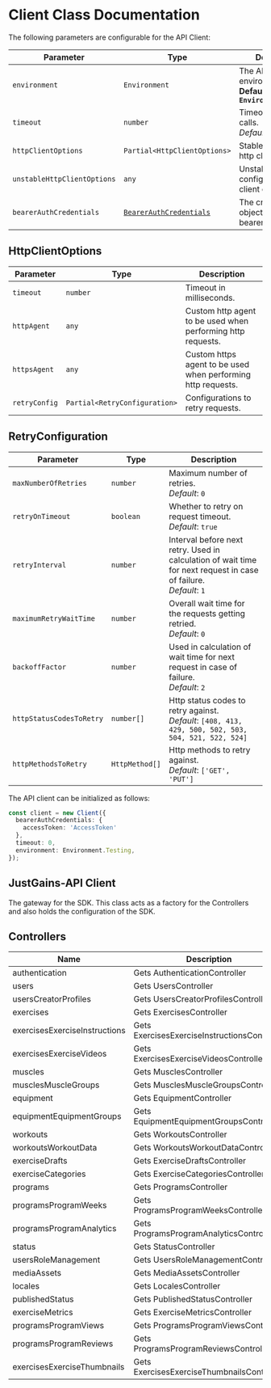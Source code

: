 
# Client Class Documentation

The following parameters are configurable for the API Client:

| Parameter | Type | Description |
|  --- | --- | --- |
| `environment` | `Environment` | The API environment. <br> **Default: `Environment.Testing`** |
| `timeout` | `number` | Timeout for API calls.<br>*Default*: `0` |
| `httpClientOptions` | `Partial<HttpClientOptions>` | Stable configurable http client options. |
| `unstableHttpClientOptions` | `any` | Unstable configurable http client options. |
| `bearerAuthCredentials` | [`BearerAuthCredentials`](auth/oauth-2-bearer-token.md) | The credential object for bearerAuth |

## HttpClientOptions

| Parameter | Type | Description |
|  --- | --- | --- |
| `timeout` | `number` | Timeout in milliseconds. |
| `httpAgent` | `any` | Custom http agent to be used when performing http requests. |
| `httpsAgent` | `any` | Custom https agent to be used when performing http requests. |
| `retryConfig` | `Partial<RetryConfiguration>` | Configurations to retry requests. |

## RetryConfiguration

| Parameter | Type | Description |
|  --- | --- | --- |
| `maxNumberOfRetries` | `number` | Maximum number of retries. <br> *Default*: `0` |
| `retryOnTimeout` | `boolean` | Whether to retry on request timeout. <br> *Default*: `true` |
| `retryInterval` | `number` | Interval before next retry. Used in calculation of wait time for next request in case of failure. <br> *Default*: `1` |
| `maximumRetryWaitTime` | `number` | Overall wait time for the requests getting retried. <br> *Default*: `0` |
| `backoffFactor` | `number` | Used in calculation of wait time for next request in case of failure. <br> *Default*: `2` |
| `httpStatusCodesToRetry` | `number[]` | Http status codes to retry against. <br> *Default*: `[408, 413, 429, 500, 502, 503, 504, 521, 522, 524]` |
| `httpMethodsToRetry` | `HttpMethod[]` | Http methods to retry against. <br> *Default*: `['GET', 'PUT']` |

The API client can be initialized as follows:

```ts
const client = new Client({
  bearerAuthCredentials: {
    accessToken: 'AccessToken'
  },
  timeout: 0,
  environment: Environment.Testing,
});
```

## JustGains-API Client

The gateway for the SDK. This class acts as a factory for the Controllers and also holds the configuration of the SDK.

## Controllers

| Name | Description |
|  --- | --- |
| authentication | Gets AuthenticationController |
| users | Gets UsersController |
| usersCreatorProfiles | Gets UsersCreatorProfilesController |
| exercises | Gets ExercisesController |
| exercisesExerciseInstructions | Gets ExercisesExerciseInstructionsController |
| exercisesExerciseVideos | Gets ExercisesExerciseVideosController |
| muscles | Gets MusclesController |
| musclesMuscleGroups | Gets MusclesMuscleGroupsController |
| equipment | Gets EquipmentController |
| equipmentEquipmentGroups | Gets EquipmentEquipmentGroupsController |
| workouts | Gets WorkoutsController |
| workoutsWorkoutData | Gets WorkoutsWorkoutDataController |
| exerciseDrafts | Gets ExerciseDraftsController |
| exerciseCategories | Gets ExerciseCategoriesController |
| programs | Gets ProgramsController |
| programsProgramWeeks | Gets ProgramsProgramWeeksController |
| programsProgramAnalytics | Gets ProgramsProgramAnalyticsController |
| status | Gets StatusController |
| usersRoleManagement | Gets UsersRoleManagementController |
| mediaAssets | Gets MediaAssetsController |
| locales | Gets LocalesController |
| publishedStatus | Gets PublishedStatusController |
| exerciseMetrics | Gets ExerciseMetricsController |
| programsProgramViews | Gets ProgramsProgramViewsController |
| programsProgramReviews | Gets ProgramsProgramReviewsController |
| exercisesExerciseThumbnails | Gets ExercisesExerciseThumbnailsController |

